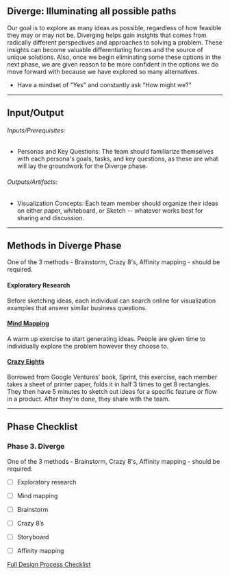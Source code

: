## Diverge: Illuminating all possible paths

Our goal is to explore as many ideas as possible, regardless of how feasible they may or may not be. Diverging helps gain insights that comes from radically different perspectives and approaches to solving a problem. These insights
can become valuable differentiating forces and the source of unique solutions. Also, once we begin eliminating some these options in the next phase, we are given reason to be more confident in the options we do move forward with because we have explored so many alternatives.

* Have a mindset of "Yes" and constantly ask “How might we?”

---


## Input/Output

###### Inputs/Prerequisites:

* Personas and Key Questions: 
The team should familiarize themselves with each persona's goals, tasks, and key questions, as these are what will lay the groundwork for the Diverge phase. 

###### Outputs/Artifacts:

* Visualization Concepts: 
Each team member should organize their ideas on either paper, whiteboard, or Sketch -- whatever works best for sharing and discussion.

---

## Methods in Diverge Phase

One of the 3 methods - Brainstorm, Crazy 8's, Affinity mapping - should be required.


#### Exploratory Research

Before sketching ideas, each individual can search online for visualization examples that answer similar business questions.


#### [Mind Mapping](/3-Diverge/Methods/mind-mapping.md)
A warm up exercise to start generating ideas. People are given time to individually explore the problem however they choose to.


#### [Crazy Eights](../3-Diverge/Methods/crazy-8s.md)
Borrowed from Google Ventures’ book, Sprint, this exercise, each member takes a sheet of printer paper, folds it in half 3 times to get 8 rectangles. They then have 5 minutes to sketch out ideas for a specific feature or flow in a product. After they’re done, they share with the team.


---

## Phase Checklist

### Phase 3. Diverge

One of the 3 methods - Brainstorm, Crazy 8's, Affinity mapping - should be required.

- [ ] Exploratory research
- [ ] Mind mapping
- [ ] Brainstorm 
- [ ] Crazy 8’s
- [ ] Storyboard
- [ ] Affinity mapping


[Full Design Process Checklist](https://github.com/axisgroup/design-process/blob/master/Design%20Process%20Checklist.md)


